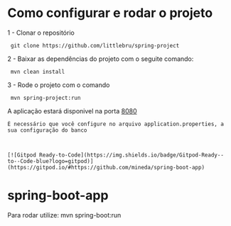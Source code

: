 # Como configurar e rodar o projeto

1 - Clonar o repositório
	 
	 git clone https://github.com/littlebru/spring-project
2 - Baixar as dependências do projeto com o seguite comando:

	 mvn clean install
3 - Rode o projeto com o comando

	 mvn spring-project:run

A aplicação estará disponivel na porta [8080](localhost:8080)


	
	É necessário que você configure no arquivo application.properties, a sua configuração do banco
	
	
	
	[![Gitpod Ready-to-Code](https://img.shields.io/badge/Gitpod-Ready--to--Code-blue?logo=gitpod)](https://gitpod.io/#https://github.com/mineda/spring-boot-app)

# spring-boot-app


Para rodar utilize: mvn spring-boot:run
	